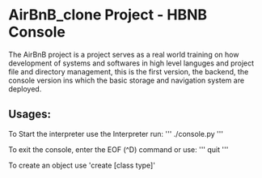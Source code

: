 # AirBnB_clone Project - HBNB Console

The AirBnB project is a project serves as a real world training on how development of systems and softwares in high level languges and project file and directory management, this is the first version, the backend, the console version ins which the basic storage and navigation system are deployed.

## Usages:
To Start the interpreter use the Interpreter run:
''' ./console.py '''

To exit the console, enter the EOF (^D) command or use:
''' quit '''

To create an object use 'create [class type]'
